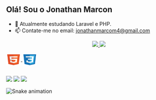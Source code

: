 ## Olá! Sou o Jonathan Marcon

- 🌱 Atualmente estudando Laravel e PHP.
- 📫 Contate-me no email: jonathanmarcom4@gmail.com 

<div align="center">
  <a href="https://github.com/JonathanMar">
  <img height="180em" src="https://github-readme-stats.vercel.app/api?username=JonathanMar&show_icons=true&theme=dracula&include_all_commits=true&count_private=true"/>
  <img height="180em" src="https://github-readme-stats.vercel.app/api/top-langs/?username=JonathanMar&layout=compact&langs_count=7&theme=dracula"/>
</div>
  
  <div style="display: inline_block"><br>
  <img align="center" alt="Jonathan-HTML" height="30" width="40" src="https://raw.githubusercontent.com/devicons/devicon/master/icons/html5/html5-original.svg">
  <img align="center" alt="Jonathan-CSS" height="30" width="40" src="https://raw.githubusercontent.com/devicons/devicon/master/icons/css3/css3-original.svg">

</div>
 
  ##
  
<div> 
  <a href="https://instagram.com/jonathan_marcon4" target="_blank"><img src="https://img.shields.io/badge/-Instagram-%23E4405F?style=for-the-badge&logo=instagram&logoColor=white" target="_blank"></a>
  <a href = "mailto:jonathanmarcom4@gmail.com"><img src="https://img.shields.io/badge/-Gmail-%23333?style=for-the-badge&logo=gmail&logoColor=white" target="_blank"></a>
  <a href="https://www.linkedin.com/in/jonathan-marcon-855786194" target="_blank"><img src="https://img.shields.io/badge/-LinkedIn-%230077B5?style=for-the-badge&logo=linkedin&logoColor=white" target="_blank"></a> 
 
![Snake animation](https://github.com/JonathanMar/blob/output/github-contribution-grid-snake.svg) 
 
</div>

  
  
